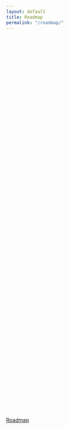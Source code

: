 ```yaml
---
layout: default
title: Roadmap
permalink: "/roadmap/"
---
```

<br>
<div class="embed-responsive embed-responsive-16by9">
  <iframe src="data:image/gif;base64,R0lGODlhAQABAAAAACH5BAEKAAEALAAAAAABAAEAAAICTAEAOw==" class="lazyload embed-responsive-item" data-src="https://linaro.co/jira-roadmap-lp-oss"  style="border:0px #FFFFFF none;" marginheight="0px" marginwidth="0px" height="1000px" width="100%"></iframe>
</div>


<div role="tabpanel" class="tab-pane fade active in" id="github-usage" markdown="1">

[Roadmap](https://linaro.co/jira-roadmap-lp-oss)

</div>
